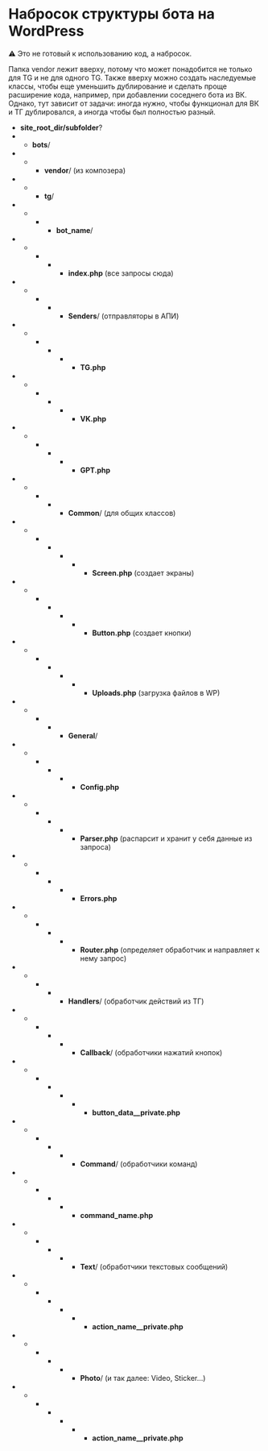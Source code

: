 # Набросок структуры бота на WordPress

⚠️ Это не готовый к использованию код, а набросок.

Папка vendor лежит вверху, потому что может понадобится не только для TG и не для одного TG. 
Также вверху можно создать наследуемые классы, чтобы еще уменьшить дублирование и сделать проще расширение кода, например, при добавлении соседнего бота из ВК. 
Однако, тут зависит от задачи: иногда нужно, чтобы функционал для ВК и ТГ дублировался, а иногда чтобы был полностью разный.

- **site_root_dir/subfolder**?
- - **bots**/
- - - **vendor**/ (из композера)
- - - **tg**/
- - - - **bot_name**/
- - - - - **index.php** (все запросы сюда)
- - - - - **Senders**/ (отправляторы в АПИ)
- - - - - - **TG.php**
- - - - - - **VK.php**
- - - - - - **GPT.php**
- - - - - **Common**/ (для общих классов)
- - - - - - - **Screen.php** (создает экраны)
- - - - - - - **Button.php** (создает кнопки)
- - - - - - - **Uploads.php** (загрузка файлов в WP)
- - - - - **General**/
- - - - - - **Config.php**
- - - - - - **Parser.php** (распарсит и хранит у себя данные из запроса)
- - - - - - **Errors.php**
- - - - - - **Router.php** (определяет обработчик и направляет к нему запрос)
- - - - - **Handlers**/ (обработчик действий из ТГ)
- - - - - - **Callback**/ (обработчики нажатий кнопок)
- - - - - - - **button_data__private.php**
- - - - - - **Command**/ (обработчики команд)
- - - - - - **command_name.php**
- - - - - - **Text**/ (обработчики текстовых сообщений)
- - - - - - - **action_name__private.php**
- - - - - - **Photo**/ (и так далее: Video, Sticker…)
- - - - - - - **action_name__private.php**

